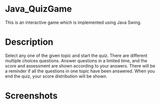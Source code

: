 # Java_QuizGame

This is an interactive game which is implemented using Java Swing.

# Description
Select any one of the given topic and start the quiz.
There are different multiple choices questions.
Answer questions in a limited time, and the score and assessment are shown according to your answers.
There will be a reminder if all the questions in one topic have been answered.
When you end the quiz, your score distribution will be shown.

# Screenshots
